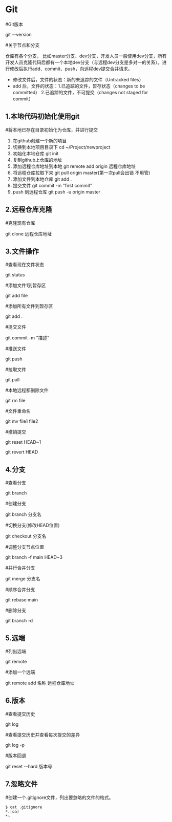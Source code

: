 # Git

#Git版本

git --version



#关于节点和分支

仓库有各个分支， 比如master分支、dev分支，开发人员一般使用dev分支，所有开发人员克隆代码后都有一个本地dev分支（与远程dev分支是多对一的关系）。进行修改后执行add、commit、push，向远程dev提交合并请求。



- 修改文件后，文件的状态：新的未追踪的文件（Untracked files）
- add 后，文件的状态：1.已追踪的文件，暂存状态（changes to be committed）<!--add后，文件没再被修改，这种情况下可以直接commit-->  2.已追踪的文件，不可提交（changes not staged for commit）<!--add后，文件进行了修改，这种情况下需要先add 在commit-->





## 1.本地代码初始化使用git

#将本地已存在目录初始化为仓库，并进行提交

1. 在github创建一个新的项目
2. 切换到本地项目目录下  cd ~/Project/newproject
3. 初始化本地仓库  git init
4. 复制github上仓库的地址
5. 添加远程仓库地址到本地  git remote add origin 远程仓库地址
6. 将远程仓库拉取下来  git pull origin master(第一次pull会出错 不用管)
7. 添加文件到本地仓库  git add .
8. 提交文件  git commit -m "first commit"
9. push 到远程仓库  git push -u origin master



## 2.远程仓库克隆

#克隆现有仓库

git clone 远程仓库地址  <!--之后进行pull add commit push-->



## 3.文件操作

#查看现在文件状态

git status



#添加文件1到暂存区

git add file

#添加所有文件到暂存区

git add .



#提交文件

git commit -m "描述"



#推送文件

git push

#拉取文件

git pull



#本地远程都删除文件

git rm file  <!--如果只是rm file会报changes not stages for commit-->



#文件重命名

git mv file1 file2



#撤销提交

git reset HEAD~1 <!--更改历史 现在HEAD指向HEAD~1的位置 对团队无效-->

git revert HEAD <!--在HEAD下创建一个新的节点 并将HEAD指向它 相当于撤销之前HEAD节点的操作 团队有效-->

## 4.分支

#查看分支

git branch



#创建分支

git branch 分支名



#切换分支(修改HEAD位置)

git checkout 分支名 <!--后面可加^ 表示HEAD到该分支上面一个父节点，加^^ 表示HEAD到该分支上面两个父节点以此类推  后面加~3 表示HEAD到该分支上面3个父节点-->



#调整分支节点位置

git branch -f main HEAD~3 <!--将main分支节点位置调整到HEAD^3的位置-->



#并行合并分支

git merge 分支名 <!--给当前分支进行修改 另一个分支没变-->



#顺序合并分支

git rebase main <!--当前分支产生副本作为新的节点 顺序连接main -->



#删除分支

git branch -d







## 5.远端

#列出远端

git remote



#添加一个远端

git remote add 名称 远程仓库地址



## 6.版本

#查看提交历史

git log <!--里面会有版本号，便于版本切换-->

#查看提交历史并查看每次提交的差异

git log -p



#版本回退

git reset --hard 版本号



## 7.忽略文件

#创建一个.gitignore文件，列出要忽略的文件的格式。

```console
$ cat .gitignore
*.[oa]
*~
```




